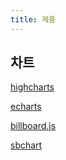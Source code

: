 ```yaml
---
title: 제품
---
```


## 차트

[highcharts](https://www.highcharts.com/)

[echarts](https://echarts.apache.org/examples/en/index.html)

[billboard.js](https://naver.github.io/billboard.js/)

[sbchart](https://sbchart.co.kr/)